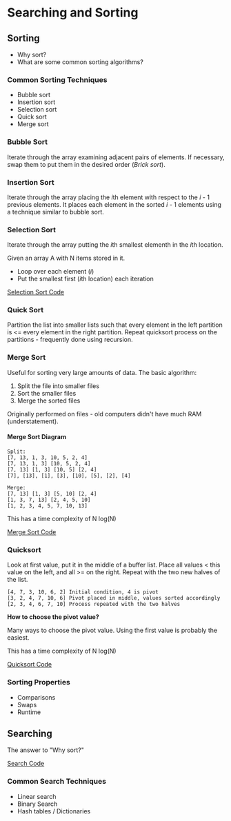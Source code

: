 # Searching and Sorting

## Sorting
- Why sort?
- What are some common sorting algorithms?

### Common Sorting Techniques
- Bubble sort
- Insertion sort
- Selection sort
- Quick sort
- Merge sort

### Bubble Sort
Iterate through the array examining adjacent pairs of elements. If necessary, swap them to put them in the desired order (*Brick sort*).

### Insertion Sort
Iterate through the array placing the *i*th element with respect to the *i* - 1 previous elements. It places each element in the sorted *i* - 1 elements using a technique similar to bubble sort.

### Selection Sort
Iterate through the array putting the *i*th smallest elementh in the *i*th location.

Given an array A with N items stored in it.

* Loop over each element (*i*)
* Put the smallest first (*i*th location) each iteration

[Selection Sort Code](../Code/selectSort.cpp)

### Quick Sort
Partition the list into smaller lists such that every element in the left partition is <= every element in the right partition. Repeat quicksort process on the partitions - frequently done using recursion.

### Merge Sort
Useful for sorting very large amounts of data. The basic algorithm:
1. Split the file into smaller files
2. Sort the smaller files
3. Merge the sorted files

Originally performed on files - old computers didn't have much RAM (understatement).

#### Merge Sort Diagram
    Split:
    [7, 13, 1, 3, 10, 5, 2, 4]
    [7, 13, 1, 3] [10, 5, 2, 4]
    [7, 13] [1, 3] [10, 5] [2, 4]
    [7], [13], [1], [3], [10], [5], [2], [4]

    Merge:
    [7, 13] [1, 3] [5, 10] [2, 4]
    [1, 3, 7, 13] [2, 4, 5, 10]
    [1, 2, 3, 4, 5, 7, 10, 13]

This has a time complexity of N log(N)

[Merge Sort Code](../Code/mergeSort.cpp)

### Quicksort
Look at first value, put it in the middle of a buffer list. Place all values < this value on the left, and all >= on the right. Repeat with the two new halves of the list.

    [4, 7, 3, 10, 6, 2] Initial condition, 4 is pivot
    [3, 2, 4, 7, 10, 6] Pivot placed in middle, values sorted accordingly
    [2, 3, 4, 6, 7, 10] Process repeated with the two halves

**How to choose the pivot value?**

Many ways to choose the pivot value. Using the first value is probably the easiest.

This has a time complexity of N log(N)

[Quicksort Code](../Code/quickSort.cpp)

### Sorting Properties
* Comparisons
* Swaps
* Runtime

## Searching
The answer to "Why sort?"

[Search Code](../Code/search.cpp)

### Common Search Techniques
- Linear search
- Binary Search
- Hash tables / Dictionaries